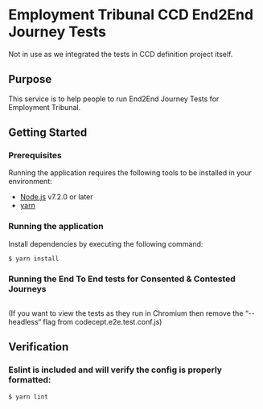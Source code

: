 # Employment Tribunal CCD End2End Journey Tests 

Not in use as we integrated the tests in CCD definition project itself.

## Purpose

This service is to help people to run End2End Journey Tests for Employment Tribunal.

## Getting Started

### Prerequisites

Running the application requires the following tools to be installed in your environment:

- [Node.js](https://nodejs.org/) v7.2.0 or later
- [yarn](https://yarnpkg.com/)

### Running the application

Install dependencies by executing the following command:

```
$ yarn install
```

### Running the End To End tests for Consented & Contested Journeys

```

```

(If you want to view the tests as they run in Chromium then remove the “--headless“ flag from codecept.e2e.test.conf.js)

## Verification

### Eslint is included and will verify the config is properly formatted:

`$ yarn lint`
